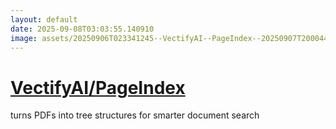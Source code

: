 ```yaml
---
layout: default
date: 2025-09-08T03:03:55.140910
image: assets/20250906T023341245--VectifyAI--PageIndex--20250907T200044031--cropped.png
---
```


# [VectifyAI/PageIndex](https://github.com/VectifyAI/PageIndex)

turns PDFs into tree structures for smarter document search
